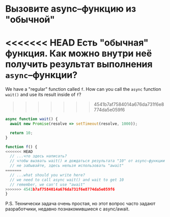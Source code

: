 
# Вызовите async–функцию из "обычной"

<<<<<<< HEAD
Есть "обычная" функция. Как можно внутри неё получить результат выполнения `async`–функции?
=======
We have a "regular" function called `f`. How can you call the `async` function `wait()` and use its result inside of `f`?
>>>>>>> 4541b7af7584014a676da731f6e8774da5e059f6

```js
async function wait() {
  await new Promise(resolve => setTimeout(resolve, 1000));

  return 10;
}

function f() {
<<<<<<< HEAD
  // ...что здесь написать?
  // чтобы вызвать wait() и дождаться результата "10" от async–функции
  // не забывайте, здесь нельзя использовать "await"
=======
  // ...what should you write here?
  // we need to call async wait() and wait to get 10
  // remember, we can't use "await"
>>>>>>> 4541b7af7584014a676da731f6e8774da5e059f6
}
```

P.S. Технически задача очень простая, но этот вопрос часто задают разработчики, недавно познакомившиеся с async/await. 
